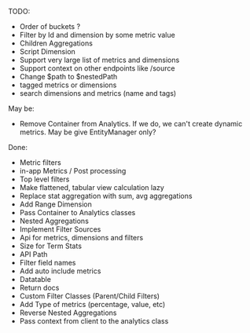 TODO:
- Order of buckets ?
- Filter by Id and dimension by some metric value
- Children Aggregations
- Script Dimension
- Support very large list of metrics and dimensions
- Support context on other endpoints like /source
- Change $path to $nestedPath
- tagged metrics or dimensions
- search dimensions and metrics (name and tags)

May be:
- Remove Container from Analytics. If we do, we can't create dynamic metrics. May be give EntityManager only?

Done:
- Metric filters
- in-app Metrics / Post processing
- Top level filters
- Make flattened, tabular view calculation lazy
- Replace stat aggregation with sum, avg aggregations
- Add Range Dimension
- Pass Container to Analytics classes
- Nested Aggregations
- Implement Filter Sources
- Api for metrics, dimensions and filters
- Size for Term Stats
- API Path
- Filter field names
- Add auto include metrics
- Datatable
- Return docs
- Custom Filter Classes (Parent/Child Filters)
- Add Type of metrics (percentage, value, etc)
- Reverse Nested Aggregations
- Pass context from client to the analytics class